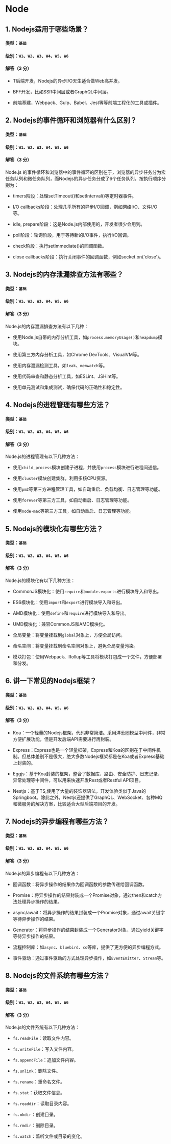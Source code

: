 # Node

## 1. Nodejs适用于哪些场景？

#### 类型：`基础`

#### 级别：`W1`、`W2`、`W3`、`W4`、`W5`、`W6`

#### 解答（3 分）

- T后端开发，Nodejs的异步I/O天生适合做Web高并发。

- BFF开发，比如SSR中间层或者GraphQL中间层。

- 前端基建，Webpack、Gulp、Babel、Jest等等前端工程化的工具或插件。

## 2. Nodejs的事件循环和浏览器有什么区别？

#### 类型：`基础`

#### 级别：`W1`、`W2`、`W3`、`W4`、`W5`、`W6`

#### 解答（3 分）

Node.js 的事件循环和浏览器中的事件循环的区别在于，浏览器的异步任务分为宏任务队列和微任务队列，而Nodejs的异步任务分成了6个任务队列，按执行顺序分别为：

- timers阶段：处理setTimeout()和setInterval()等定时器事件。

- I/O callbacks阶段：处理几乎所有的异步I/O回调，例如网络I/O、文件I/O等。

- idle, prepare阶段：这是Node.js内部使用的，开发者很少会用到。

- poll阶段：轮询阶段，用于等待新的I/O事件，执行I/O回调。

- check阶段：执行setImmediate()的回调函数。

- close callbacks阶段：执行关闭事件的回调函数，例如socket.on('close')。

## 3. Nodejs的内存泄漏排查方法有哪些？

#### 类型：`基础`

#### 级别：`W1`、`W2`、`W3`、`W4`、`W5`、`W6`

#### 解答（3 分）

Node.js的内存泄漏排查方法有以下几种：

- 使用Node.js自带的内存分析工具，如`process.memoryUsage()`和`heapdump`模块。

- 使用第三方内存分析工具，如Chrome DevTools、VisualVM等。

- 使用内存泄漏检测工具，如`leak`、`memwatch`等。

- 使用代码审查和静态分析工具，如ESLint、JSHint等。

- 使用单元测试和集成测试，确保代码的正确性和稳定性。

## 4. Nodejs的进程管理有哪些方法？

#### 类型：`基础`

#### 级别：`W1`、`W2`、`W3`、`W4`、`W5`、`W6`

#### 解答（3 分）

Node.js的进程管理有以下几种方法：

- 使用`child_process`模块创建子进程，并使用`process`模块进行进程间通信。

- 使用`cluster`模块创建集群，利用多核CPU资源。

- 使用`pm2`等第三方进程管理工具，如自动重启、负载均衡、日志管理等功能。

- 使用`forever`等第三方工具，如自动重启、日志管理等功能。

- 使用`node-mac`等第三方工具，如自动重启、日志管理等功能。

## 5. Nodejs的模块化有哪些方法？

#### 类型：`基础`

#### 级别：`W1`、`W2`、`W3`、`W4`、`W5`、`W6`

#### 解答（3 分）

Node.js的模块化有以下几种方法：

- CommonJS模块化：使用`require`和`module.exports`进行模块导入和导出。

- ES6模块化：使用`import`和`export`进行模块导入和导出。

- AMD模块化：使用`define`和`require`进行模块导入和导出。

- UMD模块化：兼容CommonJS和AMD模块化。

- 全局变量：将变量挂载到`global`对象上，方便全局访问。

- 命名空间：将变量挂载到命名空间对象上，避免全局变量污染。

- 模块打包：使用Webpack、Rollup等工具将模块打包成一个文件，方便部署和分发。

## 6. 讲一下常见的Nodejs框架？

#### 类型：`基础`

#### 级别：`W1`、`W2`、`W3`、`W4`、`W5`、`W6`

#### 解答（3 分）

- Koa：一个轻量的Nodejs框架，代码非常简洁。采用洋葱圈模型中间件，非常方便扩展功能，但是开发后端API需要进行再封装。

- Express：Express也是一个轻量框架，Express和Koa的区别在于中间件机制。但总体差别不是很大，绝大多数Nodejs框架都是在Koa或者Express基础上封装的。

- Eggjs：基于Koa封装的框架，整合了数据库、路由、安全防护、日志记录、异常处理等中间件，可以用来快速开发Rest或者Restful API项目。

- Nestjs：基于TS,使用了大量的装饰器语法，开发体验类似于Java的Springboot。除此之外，Nestjs还提供了GraphQL、WebSocket、各种MQ和微服务的解决方案，比较适合大型后端项目的开发。

## 7. Nodejs的异步编程有哪些方法？

#### 类型：`基础`

#### 级别：`W1`、`W2`、`W3`、`W4`、`W5`、`W6`

#### 解答（3 分）

Node.js的异步编程有以下几种方法：

- 回调函数：将异步操作的结果作为回调函数的参数传递给回调函数。

- Promise：将异步操作的结果封装成一个Promise对象，通过then和catch方法处理异步操作的结果。

- async/await：将异步操作的结果封装成一个Promise对象，通过await关键字等待异步操作的结果。

- Generator：将异步操作的结果封装成一个Generator对象，通过yield关键字等待异步操作的结果。

- 流程控制库：如`async`、`bluebird`、`co`等库，提供了更方便的异步编程方式。

- 事件驱动：通过事件驱动的方式处理异步操作，如`EventEmitter`、`Stream`等。

## 8. Nodejs的文件系统有哪些方法？

#### 类型：`基础`

#### 级别：`W1`、`W2`、`W3`、`W4`、`W5`、`W6`

#### 解答（3 分）

Node.js的文件系统有以下几种方法：

- `fs.readFile`：读取文件内容。

- `fs.writeFile`：写入文件内容。

- `fs.appendFile`：追加文件内容。

- `fs.unlink`：删除文件。

- `fs.rename`：重命名文件。

- `fs.stat`：获取文件信息。

- `fs.readdir`：读取目录内容。

- `fs.mkdir`：创建目录。

- `fs.rmdir`：删除目录。

- `fs.watch`：监听文件或目录的变化。